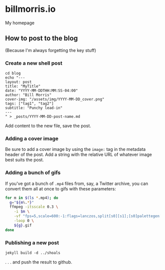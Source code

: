 # billmorris.io

My homepage

## How to post to the blog
(Because I'm always forgetting the key stuff)

### Create a new shell post
```
cd blog
echo "---
layout: post
title: "MyTitle"
date: "YYYY-MM-DDTHH:MM:SS-04:00"
author: "Bill Morris"
cover-img: "/assets/img/YYYY-MM-DD_cover.png"
tags: ["tag1", "tag2"]
subtitle: "Punchy lead-in"
---
" > _posts/YYYY-MM-DD-post-name.md
```

Add content to the new file, save the post.

### Adding a cover image

Be sure to add a cover image by using the `image:` tag in the metadata header of the post. Add a string with the relative URL of whatever image best suits the post.

### Adding a bunch of gifs

If you've got a bunch of `.mp4` files from, say, a Twitter archive, you can convert them all at once to gifs with these parameters:

```sh
for m in $(ls *.mp4); do
  g="${m%.*}"
  ffmpeg -itsscale 0.3 \
    -i $m \
    -vf "fps=5,scale=600:-1:flags=lanczos,split[s0][s1];[s0]palettegen[p];[s1][p]paletteuse" \
    -loop 0 \
    ${g}.gif
done
```

### Publishing a new post

```
jekyll build -d ../shoals
```

. . . and push the result to github.
